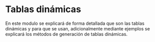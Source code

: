 ﻿# Tablas dinámicas
En este modulo se explicará de forma detallada que son las tablas dinámicas y para que se usan, adicionalmente mediante ejemplos se explicará los métodos de generación de tablas dinámicas.
